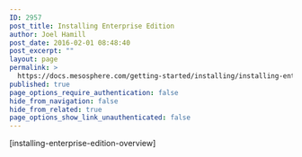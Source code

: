 ```yaml
---
ID: 2957
post_title: Installing Enterprise Edition
author: Joel Hamill
post_date: 2016-02-01 08:48:40
post_excerpt: ""
layout: page
permalink: >
  https://docs.mesosphere.com/getting-started/installing/installing-enterprise-edition/
published: true
page_options_require_authentication: false
hide_from_navigation: false
hide_from_related: true
page_options_show_link_unauthenticated: false
---
```

[installing-enterprise-edition-overview]